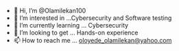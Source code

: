 - 👋 Hi, I’m @Olamilekan100
- 👀 I’m interested in ...Cybersecurity and Software testing
- 🌱 I’m currently learning ... Cybersecurity
- 💞️ I’m looking to get ... Hands-on experience
- 📫 How to reach me ... oloyede_olamilekan@yahoo.com

<!---
Olamilekan100/Olamilekan100 is a ✨ special ✨ repository because its `README.md` (this file) appears on your GitHub profile.
You can click the Preview link to take a look at your changes.
--->

